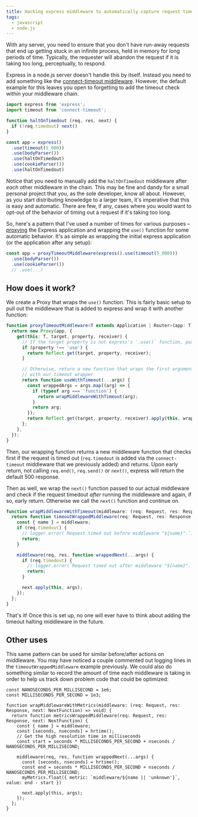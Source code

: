 ```yaml
---
title: Hacking express middleware to automatically capture request timeouts
tags:
  - javascript
  - node.js
---
```


With any server, you need to ensure that you don't have run-away requests that end up getting stuck in an infinite process, held in memory for long periods of time. Typically, the requester will abandon the request if it is taking too long, perceptually, to respond.

Express in a node.js server doesn't handle this by itself. Instead you need to add something like the [connect-timeout middleware](https://expressjs.com/en/resources/middleware/timeout.html). However, the default example for this leaves you open to forgetting to add the timeout check within your middleware chain.

```js
import express from 'express';
import timeout from 'connect-timeout';

function haltOnTimedout (req, res, next) {
  if (!req.timedout) next()
}

const app = express()
  .use(timeout(5_000))
  .use(bodyParser())
  .use(haltOnTimedout)
  .use(cookieParser())
  .use(haltOnTimedout)
```

Notice that you need to manually add the `haltOnTimedout` middleware after _each_ other middleware in the chain. This may be fine and dandy for a small personal project that you, as the sole developer, know all about. However, as you start distributing knowledge to a larger team, it's imperative that this is easy and automatic. There are few, if any, cases where you would want to opt-out of the behavior of timing out a request if it's taking too long.

So, here's a pattern that I've used a number of times for various purposes – [proxying](https://developer.mozilla.org/en-US/docs/Web/JavaScript/Reference/Global_Objects/Proxy) the Express application and wrapping the `use()` function for some automatic behavior. It's as simple as wrapping the initial express application (or the application after any setup):

```ts
const app = proxyTimeoutMiddleware(express().use(timeout(5_000)))
  .use(bodyParser())
  .use(cookieParser())
  // .use(...)
```

## How does it work?

We create a Proxy that wraps the `use()` function. This is fairly basic setup to pull out the middleware that is added to express and wrap it with another function:

```ts
function proxyTimeoutMiddleware<T extends Application | Router>(app: T) {
  return new Proxy(app, {
    get(this: T, target, property, receiver) {
      // If the target property is not express's `.use()` function, pass through to the default behavior
      if (property !== 'use') {
        return Reflect.get(target, property, receiver);
      }

      // Otherwise, return a new function that wraps the first argument, given that it is a function
      // with our timeout wrapper
      return function useWithTimeout(...args) {
        const wrappedArgs = args.map((arg) => {
          if (typeof arg === 'function') {
            return wrapMiddlewareWithTimeout(arg);
          }
          return arg;
        });
        return Reflect.get(target, property, receiver).apply(this, wrappedArgs);
      };
    },
  });
}
```

Then, our wrapping function returns a new middleware function that checks first if the request is timed out (`req.timedout` is added via the `connect-timeout` middleware that we previously added) and returns. Upon early return, not calling `req.end()`, `req.send()` or `next()`, express will return the default 500 response.

Then as well, we wrap the `next()` function passed to our actual middleware and check if the request timedout _after_ running the middleware and again, if so, early return. Otherwise we call the `next()` function and continue on.

```ts
function wrapMiddlewareWithTimeout(middleware: (req: Request, res: Response, next: NextFunction) => void) {
  return function timeoutWrappedMiddleware(req: Request, res: Response, next: NextFunction) {
    const { name } = middleware;
    if (req.timedout) {
      // logger.error(`Request timed out before middleware "${name}".`);
      return;
    }

    middleware(req, res, function wrappedNext(...args) {
      if (req.timedout) {
        // logger.error(`Request timed out after middleware "${name}".`);
        return;
      }

      next.apply(this, args);
    });
  };
}
```

That's it! Once this is set up, no one will ever have to think about adding the timeout halting middleware in the future.

## Other uses

This same pattern can be used for similar before/after actions on middleware. You may have noticed a couple commented out logging lines in the `timeoutWrappedMiddleware` example previously. We could also do something similar to record the amount of time each middleware is taking in order to help us track down problem code that could be optimized:

```tsx
const NANOSECONDS_PER_MILLISECOND = 1e6;
const MILLISECONDS_PER_SECOND = 1e3;

function wrapMiddlewareWithMetrics(middleware: (req: Request, res: Response, next: NextFunction) => void) {
  return function metricsWrappedMiddleware(req: Request, res: Response, next: NextFunction) {
    const { name } = middleware;
    const [seconds, nseconds] = hrtime();
    // Get the high resolution time in milliseconds
    const start = seconds * MILLISECONDS_PER_SECOND + nseconds / NANOSECONDS_PER_MILLISECOND;

    middleware(req, res, function wrappedNext(...args) {
      const [seconds, nseconds] = hrtime();
      const end = seconds * MILLISECONDS_PER_SECOND + nseconds / NANOSECONDS_PER_MILLISECOND;
      myMetrics.float({ metric: `middleware/${name || 'unknown'}`, value: end - start })

      next.apply(this, args);
    });
  };
}
```